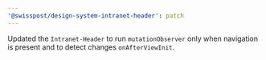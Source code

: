 ```yaml
---
'@swisspost/design-system-intranet-header': patch
---
```


Updated the `Intranet-Header` to run `mutationObserver` only when navigation is present and to detect changes `onAfterViewInit`.
